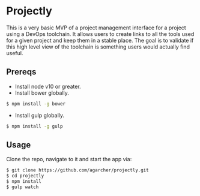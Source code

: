 # Projectly

This is a very basic MVP of a project management interface for a project using a DevOps toolchain. It allows users to create links to all the tools used for a given project and keep them in a stable place. The goal is to validate if this high level view of the toolchain is something users would actually find useful.

## Prereqs

 - Install node v10 or greater.
 - Install bower globally.

```sh
$ npm install -g bower
```

 - Install gulp globally.

```sh
$ npm install -g gulp
```

## Usage

Clone the repo, navigate to it and start the app via:

```sh
$ git clone https://github.com/agarcher/projectly.git
$ cd projectly
$ npm install
$ gulp watch
```